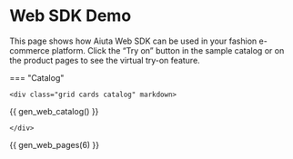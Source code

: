 # Web SDK Demo

This page shows how Aiuta Web SDK can be used in your fashion e-commerce platform. Click the “Try on” button in the sample catalog or on the product pages to see the virtual try-on feature.

<script src="https://static.aiuta.com/sdk/v0.0.55/index.umd.js"></script>

<script>
    let aiuta = null;

    window.onload = () => {
        aiuta = new Aiuta("{{ aiuta.api_key }}");
        console.log('Aiuta SDK initialized on load');
    };

    function startTryOn(productId) {
        if (!aiuta)  {
            aiuta = new Aiuta("{{ aiuta.api_key }}");
            console.log('Aiuta SDK initialized on demand');
        }
        console.log(`Starting try-on for product ID: ${productId}`);
        aiuta.startGeneration(productId);
    }
</script>

=== "Catalog"

    <div class="grid cards catalog" markdown>

{{ gen_web_catalog() }}

    </div>

{{ gen_web_pages(6) }}
